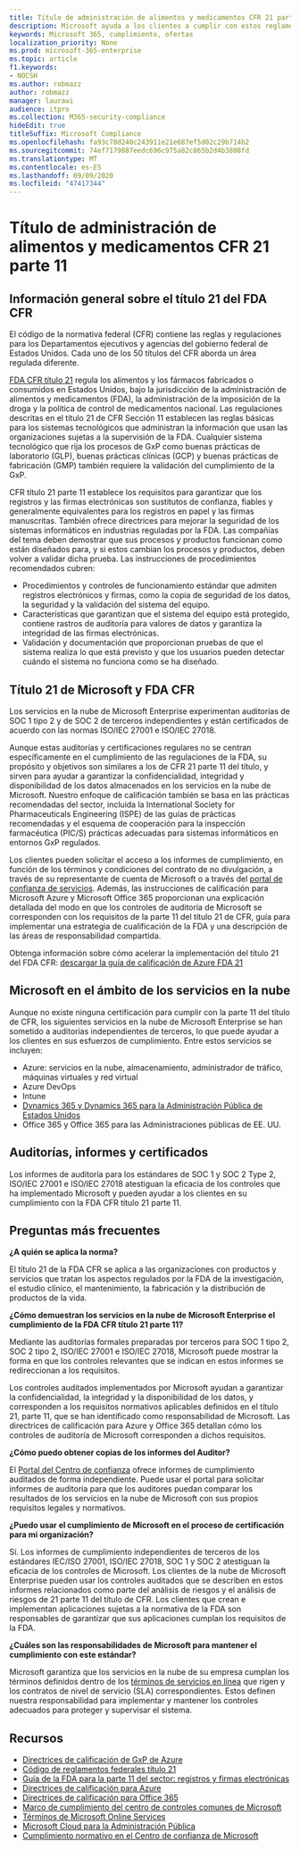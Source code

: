 ```yaml
---
title: Título de administración de alimentos y medicamentos CFR 21 parte 11
description: Microsoft ayuda a los clientes a cumplir con estos reglamentos de administración de alimentos y medicamentos de Estados Unidos.
keywords: Microsoft 365, cumplimiento, ofertas
localization_priority: None
ms.prod: microsoft-365-enterprise
ms.topic: article
f1.keywords:
- NOCSH
ms.author: robmazz
author: robmazz
manager: laurawi
audience: itpro
ms.collection: M365-security-compliance
hideEdit: true
titleSuffix: Microsoft Compliance
ms.openlocfilehash: fa93c78d240c243911e21e687ef5d02c29b714b2
ms.sourcegitcommit: 74ef7179887eedc696c975a82c865b2d4b3808fd
ms.translationtype: MT
ms.contentlocale: es-ES
ms.lasthandoff: 09/09/2020
ms.locfileid: "47417344"
---
```

# <a name="food-and-drug-administration-cfr-title-21-part-11"></a>Título de administración de alimentos y medicamentos CFR 21 parte 11

## <a name="fda-cfr-title-21-overview"></a>Información general sobre el título 21 del FDA CFR

El código de la normativa federal (CFR) contiene las reglas y regulaciones para los Departamentos ejecutivos y agencias del gobierno federal de Estados Unidos. Cada uno de los 50 títulos del CFR aborda un área regulada diferente.

[FDA CFR título 21](https://aka.ms/FDA-CFR) regula los alimentos y los fármacos fabricados o consumidos en Estados Unidos, bajo la jurisdicción de la administración de alimentos y medicamentos (FDA), la administración de la imposición de la droga y la política de control de medicamentos nacional. Las regulaciones descritas en el título 21 de CFR Sección 11 establecen las reglas básicas para los sistemas tecnológicos que administran la información que usan las organizaciones sujetas a la supervisión de la FDA. Cualquier sistema tecnológico que rija los procesos de GxP como buenas prácticas de laboratorio (GLP), buenas prácticas clínicas (GCP) y buenas prácticas de fabricación (GMP) también requiere la validación del cumplimiento de la GxP.

CFR título 21 parte 11 establece los requisitos para garantizar que los registros y las firmas electrónicas son sustitutos de confianza, fiables y generalmente equivalentes para los registros en papel y las firmas manuscritas. También ofrece directrices para mejorar la seguridad de los sistemas informáticos en industrias reguladas por la FDA. Las compañías del tema deben demostrar que sus procesos y productos funcionan como están diseñados para, y si estos cambian los procesos y productos, deben volver a validar dicha prueba. Las instrucciones de procedimientos recomendados cubren:

- Procedimientos y controles de funcionamiento estándar que admiten registros electrónicos y firmas, como la copia de seguridad de los datos, la seguridad y la validación del sistema del equipo.
- Características que garantizan que el sistema del equipo está protegido, contiene rastros de auditoría para valores de datos y garantiza la integridad de las firmas electrónicas.
- Validación y documentación que proporcionan pruebas de que el sistema realiza lo que está previsto y que los usuarios pueden detectar cuándo el sistema no funciona como se ha diseñado.

## <a name="microsoft-and-fda-cfr-title-21"></a>Título 21 de Microsoft y FDA CFR

Los servicios en la nube de Microsoft Enterprise experimentan auditorías de SOC 1 tipo 2 y de SOC 2 de terceros independientes y están certificados de acuerdo con las normas ISO/IEC 27001 e ISO/IEC 27018.

Aunque estas auditorías y certificaciones regulares no se centran específicamente en el cumplimiento de las regulaciones de la FDA, su propósito y objetivos son similares a los de CFR 21 parte 11 del título, y sirven para ayudar a garantizar la confidencialidad, integridad y disponibilidad de los datos almacenados en los servicios en la nube de Microsoft. Nuestro enfoque de calificación también se basa en las prácticas recomendadas del sector, incluida la International Society for Pharmaceuticals Engineering (ISPE) de las guías de prácticas recomendadas y el esquema de cooperación para la inspección farmacéutica (PIC/S) prácticas adecuadas para sistemas informáticos en entornos GxP regulados.

Los clientes pueden solicitar el acceso a los informes de cumplimiento, en función de los términos y condiciones del contrato de no divulgación, a través de su representante de cuenta de Microsoft o a través del [portal de confianza de servicios](https://aka.ms/stphelp). Además, las instrucciones de calificación para Microsoft Azure y Microsoft Office 365 proporcionan una explicación detallada del modo en que los controles de auditoría de Microsoft se corresponden con los requisitos de la parte 11 del título 21 de CFR, guía para implementar una estrategia de cualificación de la FDA y una descripción de las áreas de responsabilidad compartida.

Obtenga información sobre cómo acelerar la implementación del título 21 del FDA CFR: [descargar la guía de calificación de Azure FDA 21](https://go.microsoft.com/fwlink/p/?linkid=2086604)

## <a name="microsoft-in-scope-cloud-services"></a>Microsoft en el ámbito de los servicios en la nube

Aunque no existe ninguna certificación para cumplir con la parte 11 del título de CFR, los siguientes servicios en la nube de Microsoft Enterprise se han sometido a auditorías independientes de terceros, lo que puede ayudar a los clientes en sus esfuerzos de cumplimiento. Entre estos servicios se incluyen:

- Azure: servicios en la nube, almacenamiento, administrador de tráfico, máquinas virtuales y red virtual
- Azure DevOps
- Intune
- [Dynamics 365 y Dynamics 365 para la Administración Pública de Estados Unidos](https://aka.ms/d365-compliance-list)
- Office 365 y Office 365 para las Administraciones públicas de EE. UU.

## <a name="audits-reports-and-certificates"></a>Auditorías, informes y certificados

Los informes de auditoría para los estándares de SOC 1 y SOC 2 Type 2, ISO/IEC 27001 e ISO/IEC 27018 atestiguan la eficacia de los controles que ha implementado Microsoft y pueden ayudar a los clientes en su cumplimiento con la FDA CFR título 21 parte 11.

## <a name="frequently-asked-questions"></a>Preguntas más frecuentes

**¿A quién se aplica la norma?**

El título 21 de la FDA CFR se aplica a las organizaciones con productos y servicios que tratan los aspectos regulados por la FDA de la investigación, el estudio clínico, el mantenimiento, la fabricación y la distribución de productos de la vida.

**¿Cómo demuestran los servicios en la nube de Microsoft Enterprise el cumplimiento de la FDA CFR título 21 parte 11?**

Mediante las auditorías formales preparadas por terceros para SOC 1 tipo 2, SOC 2 tipo 2, ISO/IEC 27001 e ISO/IEC 27018, Microsoft puede mostrar la forma en que los controles relevantes que se indican en estos informes se redireccionan a los requisitos.

Los controles auditados implementados por Microsoft ayudan a garantizar la confidencialidad, la integridad y la disponibilidad de los datos, y corresponden a los requisitos normativos aplicables definidos en el título 21, parte 11, que se han identificado como responsabilidad de Microsoft. Las directrices de calificación para Azure y Office 365 detallan cómo los controles de auditoría de Microsoft corresponden a dichos requisitos.

**¿Cómo puedo obtener copias de los informes del Auditor?**

El [Portal del Centro de confianza](https://aka.ms/stphelp) ofrece informes de cumplimiento auditados de forma independiente. Puede usar el portal para solicitar informes de auditoría para que los auditores puedan comparar los resultados de los servicios en la nube de Microsoft con sus propios requisitos legales y normativos.

**¿Puedo usar el cumplimiento de Microsoft en el proceso de certificación para mi organización?**

Sí. Los informes de cumplimiento independientes de terceros de los estándares IEC/ISO 27001, ISO/IEC 27018, SOC 1 y SOC 2 atestiguan la eficacia de los controles de Microsoft. Los clientes de la nube de Microsoft Enterprise pueden usar los controles auditados que se describen en estos informes relacionados como parte del análisis de riesgos y el análisis de riesgos de 21 parte 11 del título de CFR. Los clientes que crean e implementan aplicaciones sujetas a la normativa de la FDA son responsables de garantizar que sus aplicaciones cumplan los requisitos de la FDA.

**¿Cuáles son las responsabilidades de Microsoft para mantener el cumplimiento con este estándar?**

Microsoft garantiza que los servicios en la nube de su empresa cumplan los términos definidos dentro de los [términos de servicios en línea](https://www.microsoftvolumelicensing.com/DocumentSearch.aspx?Mode=3&DocumentTypeId=31) que rigen y los contratos de nivel de servicio (SLA) correspondientes. Estos definen nuestra responsabilidad para implementar y mantener los controles adecuados para proteger y supervisar el sistema.

## <a name="resources"></a>Recursos

- [Directrices de calificación de GxP de Azure](https://aka.ms/gxpcompliance)
- [Código de reglamentos federales título 21](https://aka.ms/FDA-CFR)
- [Guía de la FDA para la parte 11 del sector: registros y firmas electrónicas](https://www.fda.gov/RegulatoryInformation/Guidances/ucm125067.htm)
- [Directrices de calificación para Azure](https://aka.ms/azurefda21cfrpart11qualguide)
- [Directrices de calificación para Office 365](https://aka.ms/o365-qualification-guideline)
- [Marco de cumplimiento del centro de controles comunes de Microsoft](https://www.microsoft.com/trust-center/compliance/compliance-overview)
- [Términos de Microsoft Online Services](https://aka.ms/Online-Services-Terms)
- [Microsoft Cloud para la Administración Pública](https://aka.ms/govt-cloud)
- [Cumplimiento normativo en el Centro de confianza de Microsoft](https://www.microsoft.com/trust-center/compliance/compliance-overview)
